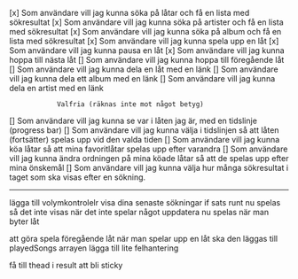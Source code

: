 

[x] Som användare vill jag kunna söka på låtar och få en lista med sökresultat
[x] Som användare vill jag kunna söka på artister och få en lista med sökresultat
[x] Som användare vill jag kunna söka på album och få en lista med sökresultat
[x] Som användare vill jag kunna spela upp en låt
[x] Som användare vill jag kunna pausa en låt
[x] Som användare vill jag kunna hoppa till nästa låt
[] Som användare vill jag kunna hoppa till föregående låt
[] Som användare vill jag kunna dela en låt med en länk
[] Som användare vill jag kunna dela ett album med en länk
[] Som användare vill jag kunna dela en artist med en länk

                Valfria (räknas inte mot något betyg)
[] Som användare vill jag kunna se var i låten jag är, med en tidslinje (progress bar)
[] Som användare vill jag kunna välja i tidslinjen så att låten (fortsätter) spelas upp vid den valda tiden
[] Som användare vill jag kunna köa låtar så att mina favoritlåtar spelas upp efter varandra
[] Som användare vill jag kunna ändra ordningen på mina köade låtar så att de spelas upp efter mina önskemål
[] Som användare vill jag kunna välja hur många sökresultat i taget som ska visas efter en sökning.



************************************************************************************************
lägga till volymkontrolelr
visa dina senaste sökningar
if sats runt nu spelas så det inte visas när det inte spelar något
uppdatera nu spelas när man byter låt


att göra 
spela föregående låt
när man spelar upp en låt ska den läggas till playedSongs arrayen
lägga till lite felhantering

få till thead i result att bli sticky